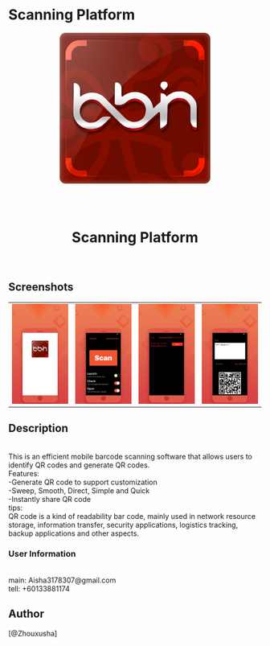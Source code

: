 # Scanning Platform

<div align="center">
<img width=300 src="https://raw.githubusercontent.com/githubCode12/Scanning-Platform/master/IMG/logo.jpg">

<br> <br>

<h1> Scanning Platform </h1>
<h3> </h3></div>

<br>

## Screenshots

<table align="center" border="0">

<tr>
<td> <img src="https://raw.githubusercontent.com/githubCode12/Scanning-Platform/master/IMG/1.JPG"> </td>
<td> <img src="https://raw.githubusercontent.com/githubCode12/Scanning-Platform/master/IMG/2.JPG"> </td>
<td> <img src="https://raw.githubusercontent.com/githubCode12/Scanning-Platform/master/IMG/3.JPG"> </td>
<td> <img src="https://raw.githubusercontent.com/githubCode12/Scanning-Platform/master/IMG/4.JPG"> </td>
</tr>

<tr>

</tr>


</table>

## Description

<br>
This is an efficient mobile barcode scanning software that allows users to identify QR codes and generate QR codes.
<br>
Features:
<br>
-Generate QR code to support customization
<br>
-Sweep, Smooth, Direct, Simple and Quick
<br>
-Instantly share QR code
<br>
tips:
<br>
QR code is a kind of readability bar code, mainly used in network resource storage, information transfer, security applications, logistics tracking, backup applications and other aspects.
<br>

### User Information

<br>
main: Aisha3178307@gmail.com
<br>
tell: +60133881174



## Author

[@Zhouxusha]


